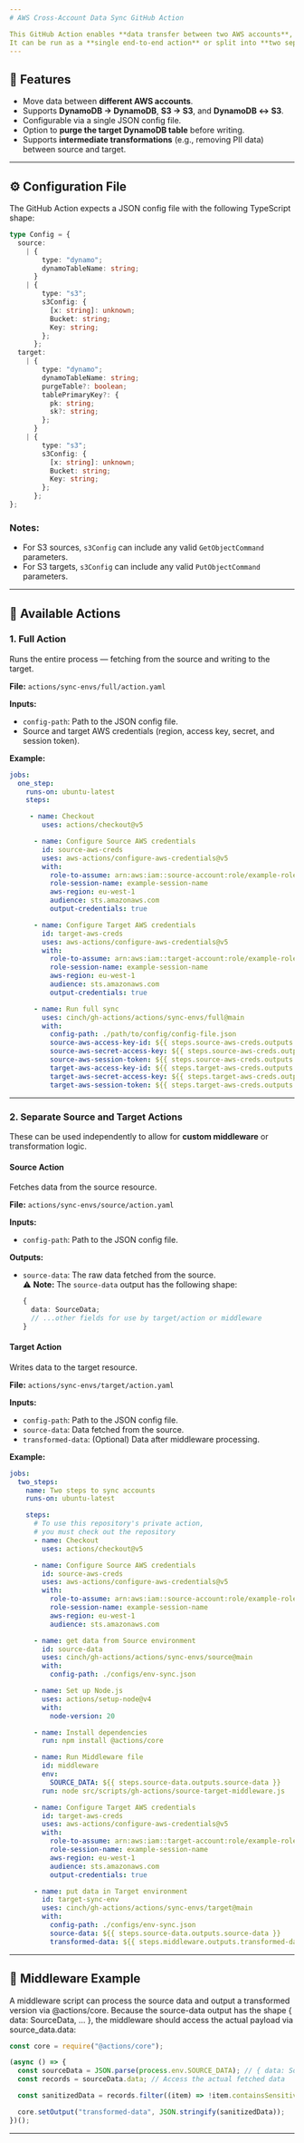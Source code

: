 ```yaml
---
# AWS Cross-Account Data Sync GitHub Action

This GitHub Action enables **data transfer between two AWS accounts**, supporting both **DynamoDB** and **S3** as source and target resources.
It can be run as a **single end-to-end action** or split into **two separate actions** for greater flexibility — for example, if you need to insert a custom data transformation step between fetching and writing data.
---
```


## 🚀 Features

- Move data between **different AWS accounts**.
- Supports **DynamoDB → DynamoDB**, **S3 → S3**, and **DynamoDB ↔ S3**.
- Configurable via a single JSON config file.
- Option to **purge the target DynamoDB table** before writing.
- Supports **intermediate transformations** (e.g., removing PII data) between source and target.

---

## ⚙️ Configuration File

The GitHub Action expects a JSON config file with the following TypeScript shape:

```ts
type Config = {
  source:
    | {
        type: "dynamo";
        dynamoTableName: string;
      }
    | {
        type: "s3";
        s3Config: {
          [x: string]: unknown;
          Bucket: string;
          Key: string;
        };
      };
  target:
    | {
        type: "dynamo";
        dynamoTableName: string;
        purgeTable?: boolean;
        tablePrimaryKey?: {
          pk: string;
          sk?: string;
        };
      }
    | {
        type: "s3";
        s3Config: {
          [x: string]: unknown;
          Bucket: string;
          Key: string;
        };
      };
};
```

### Notes:

- For S3 sources, `s3Config` can include any valid `GetObjectCommand` parameters.
- For S3 targets, `s3Config` can include any valid `PutObjectCommand` parameters.

---

## 🧩 Available Actions

### 1. **Full Action**

Runs the entire process — fetching from the source and writing to the target.

**File:** `actions/sync-envs/full/action.yaml`

**Inputs:**

- `config-path`: Path to the JSON config file.
- Source and target AWS credentials (region, access key, secret, and session token).

**Example:**

```yaml
jobs:
  one_step:
    runs-on: ubuntu-latest
    steps:

     - name: Checkout
        uses: actions/checkout@v5

      - name: Configure Source AWS credentials
        id: source-aws-creds
        uses: aws-actions/configure-aws-credentials@v5
        with:
          role-to-assume: arn:aws:iam::source-account:role/example-role
          role-session-name: example-session-name
          aws-region: eu-west-1
          audience: sts.amazonaws.com
          output-credentials: true

      - name: Configure Target AWS credentials
        id: target-aws-creds
        uses: aws-actions/configure-aws-credentials@v5
        with:
          role-to-assume: arn:aws:iam::target-account:role/example-role
          role-session-name: example-session-name
          aws-region: eu-west-1
          audience: sts.amazonaws.com
          output-credentials: true

      - name: Run full sync
        uses: cinch/gh-actions/actions/sync-envs/full@main
        with:
          config-path: ./path/to/config/config-file.json
          source-aws-access-key-id: ${{ steps.source-aws-creds.outputs.aws-access-key-id }}
          source-aws-secret-access-key: ${{ steps.source-aws-creds.outputs.aws-secret-access-key }}
          source-aws-session-token: ${{ steps.source-aws-creds.outputs.aws-session-token }}
          target-aws-access-key-id: ${{ steps.target-aws-creds.outputs.aws-access-key-id }}
          target-aws-secret-access-key: ${{ steps.target-aws-creds.outputs.aws-secret-access-key }}
          target-aws-session-token: ${{ steps.target-aws-creds.outputs.aws-session-token }}
```

---

### 2. **Separate Source and Target Actions**

These can be used independently to allow for **custom middleware** or transformation logic.

#### **Source Action**

Fetches data from the source resource.

**File:** `actions/sync-envs/source/action.yaml`

**Inputs:**

- `config-path`: Path to the JSON config file.

**Outputs:**

- `source-data`: The raw data fetched from the source.  
  ⚠️ **Note:** The `source-data` output has the following shape:

  ```ts
  {
    data: SourceData;
    // ...other fields for use by target/action or middleware
  }
  ```

#### **Target Action**

Writes data to the target resource.

**File:** `actions/sync-envs/target/action.yaml`

**Inputs:**

- `config-path`: Path to the JSON config file.
- `source-data`: Data fetched from the source.
- `transformed-data`: (Optional) Data after middleware processing.

**Example:**

```yaml
jobs:
  two_steps:
    name: Two steps to sync accounts
    runs-on: ubuntu-latest

    steps:
      # To use this repository's private action,
      # you must check out the repository
      - name: Checkout
        uses: actions/checkout@v5

      - name: Configure Source AWS credentials
        id: source-aws-creds
        uses: aws-actions/configure-aws-credentials@v5
        with:
          role-to-assume: arn:aws:iam::source-account:role/example-role
          role-session-name: example-session-name
          aws-region: eu-west-1
          audience: sts.amazonaws.com

      - name: get data from Source environment
        id: source-data
        uses: cinch/gh-actions/actions/sync-envs/source@main
        with:
          config-path: ./configs/env-sync.json

      - name: Set up Node.js
        uses: actions/setup-node@v4
        with:
          node-version: 20

      - name: Install dependencies
        run: npm install @actions/core

      - name: Run Middleware file
        id: middleware
        env:
          SOURCE_DATA: ${{ steps.source-data.outputs.source-data }}
        run: node src/scripts/gh-actions/source-target-middleware.js

      - name: Configure Target AWS credentials
        id: target-aws-creds
        uses: aws-actions/configure-aws-credentials@v5
        with:
          role-to-assume: arn:aws:iam::target-account:role/example-role
          role-session-name: example-session-name
          aws-region: eu-west-1
          audience: sts.amazonaws.com
          output-credentials: true

      - name: put data in Target environment
        id: target-sync-env
        uses: cinch/gh-actions/actions/sync-envs/target@main
        with:
          config-path: ./configs/env-sync.json
          source-data: ${{ steps.source-data.outputs.source-data }}
          transformed-data: ${{ steps.middleware.outputs.transformed-data }}
```

---

## 🧩 Middleware Example

A middleware script can process the source data and output a transformed version via @actions/core.
Because the source-data output has the shape { data: SourceData, ... }, the middleware should access the actual payload via source_data.data:

```js
const core = require("@actions/core");

(async () => {
  const sourceData = JSON.parse(process.env.SOURCE_DATA); // { data: SourceData, ... }
  const records = sourceData.data; // Access the actual fetched data

  const sanitizedData = records.filter((item) => !item.containsSensitiveInfo);

  core.setOutput("transformed-data", JSON.stringify(sanitizedData));
})();
```

---
